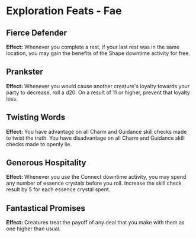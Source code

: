 # Exploration Feats - Fae

## Fierce Defender

**Effect:** Whenever you complete a rest, if your last rest was in the same location, you may gain the benefits of the Shape downtime activity for free.

## Prankster

**Effect:** Whenever you would cause another creature's loyalty towards your party to decrease, roll a d20. On a result of 11 or higher, prevent that loyalty loss.

## Twisting Words

**Effect:** You have advantage on all Charm and Guidance skill checks made to twist the truth. You have disadvantage on all Charm and Guidance skill checks made to openly lie.

## Generous Hospitality

**Effect:** Whenever you use the Connect downtime activity, you may spend any number of essence crystals before you roll. Increase the skill check result by 5 for each essence crystal spent.

## Fantastical Promises

**Effect:** Creatures treat the payoff of any deal that you make with them as one higher than usual.
